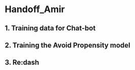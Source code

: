 # Handoff_Amir
## 1. Training data for Chat-bot
## 2. Training the Avoid Propensity model
## 3. Re:dash
